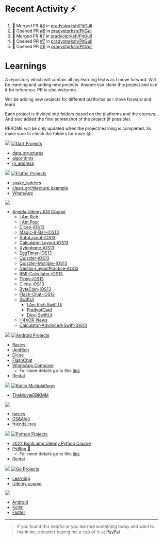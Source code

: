 # Recent Activity :zap:
<!--START_SECTION:activity-->
1. 🎉 Merged PR [#8](https://github.com/pradyotprksh/PitGull/pull/8) in [pradyotprksh/PitGull](https://github.com/pradyotprksh/PitGull)
2. 💪 Opened PR [#8](https://github.com/pradyotprksh/PitGull/pull/8) in [pradyotprksh/PitGull](https://github.com/pradyotprksh/PitGull)
3. 🎉 Merged PR [#7](https://github.com/pradyotprksh/PitGull/pull/7) in [pradyotprksh/PitGull](https://github.com/pradyotprksh/PitGull)
4. 💪 Opened PR [#7](https://github.com/pradyotprksh/PitGull/pull/7) in [pradyotprksh/PitGull](https://github.com/pradyotprksh/PitGull)
5. 💪 Opened PR [#6](https://github.com/pradyotprksh/PitGull/pull/6) in [pradyotprksh/PitGull](https://github.com/pradyotprksh/PitGull)
<!--END_SECTION:activity-->

# Learnings

A repository which will contain all my learning techs as I move forward. Will be learning and adding new projects. Anyone can clone this project and use it for reference. PR is also welcome.

Will be adding new projects for different platforms as I move forward and learn.

Each project is divided into folders based on the platforms and the courses. And also added the final screenshot of the project (if possible).

README will be only updated when the project/learning is completed. So make sure to check the folders for more 😁.

[<img src="https://img.shields.io/badge/Dart-0175C2?style=for-the-badge&logo=dart&logoColor=white" />](https://github.com/pradyotprksh/development_learning/tree/main/dart) [![Dart Projects](https://github.com/pradyotprksh/development_learning/actions/workflows/dart_code_checker.yml/badge.svg)](https://github.com/pradyotprksh/development_learning/actions/workflows/dart_code_checker.yml)
  - [data_structures](https://github.com/pradyotprksh/development_learning/tree/main/dart/data_structures)
  - [algorithms](https://github.com/pradyotprksh/development_learning/tree/main/dart/algorithms)
  - [ip_address](https://github.com/pradyotprksh/development_learning/tree/main/dart/ip_address)

[<img src="https://img.shields.io/badge/Flutter-02569B?style=for-the-badge&logo=flutter&logoColor=white" />](https://github.com/pradyotprksh/development_learning/tree/main/flutter) [![Flutter Projects](https://github.com/pradyotprksh/development_learning/actions/workflows/flutter_code_checker.yml/badge.svg)](https://github.com/pradyotprksh/development_learning/actions/workflows/flutter_code_checker.yml)
  - [snake_ladders](https://github.com/pradyotprksh/development_learning/tree/main/flutter/snake_ladders)
  - [clean_architecture_example](https://github.com/pradyotprksh/development_learning/tree/main/flutter/clean_architecture_example)
  - [WhatsApp](https://github.com/pradyotprksh/development_learning/tree/main/flutter/whatsapp)

[<img src="https://img.shields.io/badge/iOS-E34C26?style=for-the-badge&logo=ios&logoColor=white" />](https://github.com/pradyotprksh/development_learning/tree/main/ios)
  - [Angela Udemy iOS Course](https://github.com/pradyotprksh/development_learning/tree/main/ios/angela_udemy) 
    - [I Am Rich](https://github.com/pradyotprksh/development_learning/tree/main/ios/angela_udemy/i_am_rich)
    - [I Am Poor](https://github.com/pradyotprksh/development_learning/tree/main/ios/angela_udemy/i_am_poor)
    - [Dicee-iOS13](https://github.com/pradyotprksh/development_learning/tree/main/ios/angela_udemy/Dicee-iOS13)
    - [Magic-8-Ball-iOS13](https://github.com/pradyotprksh/development_learning/tree/main/ios/angela_udemy/Magic-8-Ball-iOS13)
    - [AutoLayout-iOS13](https://github.com/pradyotprksh/development_learning/tree/main/ios/angela_udemy/AutoLayout-iOS13)
    - [Calculator-Layout-iOS13](https://github.com/pradyotprksh/development_learning/tree/main/ios/angela_udemy/Calculator-Layout-iOS13)
    - [Xylophone-iOS13](https://github.com/pradyotprksh/development_learning/tree/main/ios/angela_udemy/Xylophone-iOS13)
    - [EggTimer-iOS13](https://github.com/pradyotprksh/development_learning/tree/main/ios/angela_udemy/EggTimer-iOS13)
    - [Quizzler-iOS13](https://github.com/pradyotprksh/development_learning/tree/main/ios/angela_udemy/Quizzler-iOS13)
    - [Quizzler-Multiple-iOS13](https://github.com/pradyotprksh/development_learning/tree/main/ios/angela_udemy/Quizzler-Multiple-iOS13)
    - [Destini-LayoutPractice-iOS13](https://github.com/pradyotprksh/development_learning/tree/main/ios/angela_udemy/Destini-LayoutPractice-iOS13)
    - [BMI-Calculator-iOS13](https://github.com/pradyotprksh/development_learning/tree/main/ios/angela_udemy/BMI-Calculator-iOS13)
    - [Tipsy-iOS13](https://github.com/pradyotprksh/development_learning/tree/main/ios/angela_udemy/Tipsy-iOS13)
    - [Clima-iOS13](https://github.com/pradyotprksh/development_learning/tree/main/ios/angela_udemy/Clima-iOS13)
    - [ByteCoin-iOS13](https://github.com/pradyotprksh/development_learning/tree/main/ios/angela_udemy/ByteCoin-iOS13)
    - [Flash-Chat-iOS13](https://github.com/pradyotprksh/development_learning/tree/main/ios/angela_udemy/Flash-Chat-iOS13)
    - [SwiftUI](https://github.com/pradyotprksh/development_learning/tree/main/ios/angela_udemy/SwiftUI)
      - [I Am Rich Swift UI](https://github.com/pradyotprksh/development_learning/tree/main/ios/angela_udemy/SwiftUI/I%20Am%20Rich%20Swift%20UI)
      - [PradyotCard](https://github.com/pradyotprksh/development_learning/tree/main/ios/angela_udemy/SwiftUI/PradyotCard)
      - [Dice-SwiftUI](https://github.com/pradyotprksh/development_learning/tree/main/ios/angela_udemy/SwiftUI/Dice-SwiftUI)
    - [H4XOR-News](https://github.com/pradyotprksh/development_learning/tree/main/ios/angela_udemy/SwiftUI/H4XOR-News)
    - [Calculator-Advanced-Swift-iOS13](https://github.com/pradyotprksh/development_learning/tree/main/ios/angela_udemy/Calculator-Advanced-Swift-iOS13)

[<img src="https://img.shields.io/badge/Android-3DDC84?style=for-the-badge&logo=android&logoColor=white" />](https://github.com/pradyotprksh/development_learning/tree/main/android) [![Android Projects](https://github.com/pradyotprksh/development_learning/actions/workflows/android_code_checker.yml/badge.svg)](https://github.com/pradyotprksh/development_learning/actions/workflows/android_code_checker.yml)
  - [Basics](https://github.com/pradyotprksh/development_learning/tree/main/android/basics)
  - [IAmRich](https://github.com/pradyotprksh/development_learning/tree/main/android/IAmRich)
  - [Dicee](https://github.com/pradyotprksh/development_learning/tree/main/android/Dicee)
  - [FlashChat](https://github.com/pradyotprksh/development_learning/tree/main/android/FlashChat)
  - [WhatsApp Compose](https://github.com/pradyotprksh/development_learning/tree/main/android/WhatsAppCompose)
    - For more details go to this [link](https://medium.com/geekculture/whatsapp-clone-jetpack-compose-d90120723d88)
  - [Rental](https://github.com/pradyotprksh/development_learning/tree/main/android/Rental)

[<img src="https://img.shields.io/badge/KotlinMulitplatform-3DDC84?style=for-the-badge&logo=android&logoColor=white" />](https://github.com/pradyotprksh/development_learning/tree/main/KotlinMultiplatform) [![Kotlin Mulitplatform](https://github.com/pradyotprksh/development_learning/actions/workflows/kotlin_multiplatform_code_checker.yml/badge.svg)](https://github.com/pradyotprksh/development_learning/actions/workflows/kotlin_multiplatform_code_checker.yml)
  - [TheMovieDBKMM](https://github.com/pradyotprksh/development_learning/tree/main/KotlinMultiplatform/TheMovieDBKMM)

[<img src="https://img.shields.io/badge/Kotlin-0095D5?&style=for-the-badge&logo=kotlin&logoColor=white" />](https://github.com/pradyotprksh/development_learning/tree/main/kotlin)
  - [basics](https://github.com/pradyotprksh/development_learning/tree/main/kotlin/basics)
  - [DS&Algo](https://github.com/pradyotprksh/development_learning/tree/main/kotlin/udemy_course)
  - [friends_tree](https://github.com/pradyotprksh/development_learning/tree/main/kotlin/friends_tree)
  
[<img src="https://img.shields.io/badge/Python-FFD43B?style=for-the-badge&logo=python&logoColor=blue" />](https://github.com/pradyotprksh/development_learning/tree/main/python) [![Python Projects](https://github.com/pradyotprksh/development_learning/actions/workflows/python_code_checker.yml/badge.svg)](https://github.com/pradyotprksh/development_learning/actions/workflows/python_code_checker.yml)
  - [2022 Bootcamp Udemy Python Course](https://github.com/pradyotprksh/development_learning/tree/main/python/UdemyCourse/2022_Python_Bootcamp) 
  - [PyBlog 🐍](https://github.com/pradyotprksh/development_learning/tree/main/python/pyblog)
    - For more details go to this [link](https://pradyotprksh4.medium.com/pyblog-python-firebase-448233b9baa2)
  - [Rental](https://github.com/pradyotprksh/development_learning/tree/main/python/renter)

[<img src="https://img.shields.io/badge/Go-FFD43B?style=for-the-badge&logo=go&logoColor=blue" />](https://github.com/pradyotprksh/development_learning/tree/main/go) [![Go Projects](https://github.com/pradyotprksh/development_learning/actions/workflows/go_code_checker.yml/badge.svg)](https://github.com/pradyotprksh/development_learning/actions/workflows/go_code_checker.yml)
 - [Learning](https://github.com/pradyotprksh/development_learning/tree/main/go/learning)
 - [Udemy course](https://github.com/pradyotprksh/development_learning/tree/main/go/stephen_udemy)

[<img src="https://img.shields.io/badge/Interview-FFD43B?style=for-the-badge&logo=go&logoColor=blue" />](https://github.com/pradyotprksh/development_learning/tree/main/interview)
  - [Android](https://github.com/pradyotprksh/development_learning/blob/main/interview/ANDROID_INTERVIEW_PREPERATION.md)
  - [Kotlin](https://github.com/pradyotprksh/development_learning/blob/main/interview/KOTLIN_INTERVIEW_PREPERATION.md)
  - [Flutter](https://github.com/pradyotprksh/development_learning/blob/main/interview/FLUTTER_INTERVIEW_PREPERATION.md)

---


> If you found this helpful or you learned something today and want to thank me, consider buying me a cup of ☕ at [PayPal](https://paypal.me/pradyotprksh)
